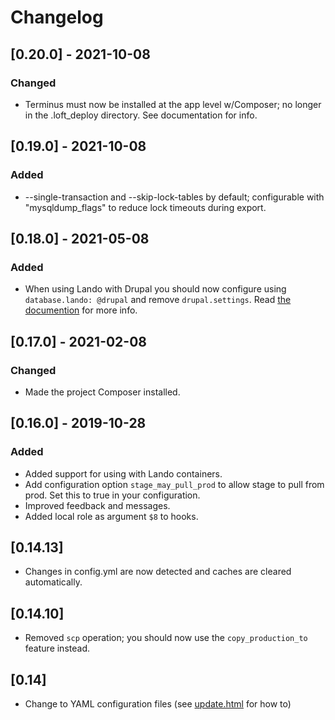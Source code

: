 # Changelog

## [0.20.0] - 2021-10-08

### Changed

- Terminus must now be installed at the app level w/Composer; no longer in the .loft_deploy directory. See documentation for info.

## [0.19.0] - 2021-10-08

### Added

- --single-transaction and --skip-lock-tables by default; configurable with "mysqldump_flags" to reduce lock timeouts during export.

## [0.18.0] - 2021-05-08

### Added

- When using Lando with Drupal you should now configure using `database.lando: @drupal` and remove `drupal.settings`. Read [the documention](@lando) for more info.

## [0.17.0] - 2021-02-08

### Changed

- Made the project Composer installed.

## [0.16.0] - 2019-10-28

### Added

- Added support for using with Lando containers.
- Add configuration option `stage_may_pull_prod` to allow stage to pull from prod. Set this to true in your configuration.
- Improved feedback and messages.
- Added local role as argument `$8` to hooks.

## [0.14.13]

* Changes in config.yml are now detected and caches are cleared automatically.

## [0.14.10]

* Removed `scp` operation; you should now use the `copy_production_to` feature instead.

## [0.14]

* Change to YAML configuration files (see [update.html](update.html) for how to)
